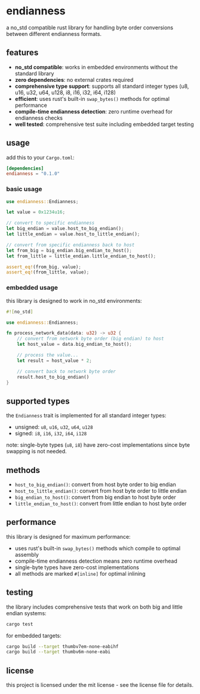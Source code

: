 # endianness

a no_std compatible rust library for handling byte order conversions between different endianness formats.

## features

- **no_std compatible**: works in embedded environments without the standard library
- **zero dependencies**: no external crates required
- **comprehensive type support**: supports all standard integer types (u8, u16, u32, u64, u128, i8, i16, i32, i64, i128)
- **efficient**: uses rust's built-in `swap_bytes()` methods for optimal performance
- **compile-time endianness detection**: zero runtime overhead for endianness checks
- **well tested**: comprehensive test suite including embedded target testing

## usage

add this to your `Cargo.toml`:

```toml
[dependencies]
endianness = "0.1.0"
```

### basic usage

```rust
use endianness::Endianness;

let value = 0x1234u16;

// convert to specific endianness
let big_endian = value.host_to_big_endian();
let little_endian = value.host_to_little_endian();

// convert from specific endianness back to host
let from_big = big_endian.big_endian_to_host();
let from_little = little_endian.little_endian_to_host();

assert_eq!(from_big, value);
assert_eq!(from_little, value);
```

### embedded usage

this library is designed to work in no_std environments:

```rust
#![no_std]

use endianness::Endianness;

fn process_network_data(data: u32) -> u32 {
    // convert from network byte order (big endian) to host
    let host_value = data.big_endian_to_host();

    // process the value...
    let result = host_value * 2;

    // convert back to network byte order
    result.host_to_big_endian()
}
```

## supported types

the `Endianness` trait is implemented for all standard integer types:

- unsigned: `u8`, `u16`, `u32`, `u64`, `u128`
- signed: `i8`, `i16`, `i32`, `i64`, `i128`

note: single-byte types (`u8`, `i8`) have zero-cost implementations since byte swapping is not needed.

## methods

- `host_to_big_endian()`: convert from host byte order to big endian
- `host_to_little_endian()`: convert from host byte order to little endian
- `big_endian_to_host()`: convert from big endian to host byte order
- `little_endian_to_host()`: convert from little endian to host byte order

## performance

this library is designed for maximum performance:

- uses rust's built-in `swap_bytes()` methods which compile to optimal assembly
- compile-time endianness detection means zero runtime overhead
- single-byte types have zero-cost implementations
- all methods are marked `#[inline]` for optimal inlining

## testing

the library includes comprehensive tests that work on both big and little endian systems:

```bash
cargo test
```

for embedded targets:

```bash
cargo build --target thumbv7em-none-eabihf
cargo build --target thumbv6m-none-eabi
```

## license

this project is licensed under the mit license - see the license file for details.
